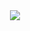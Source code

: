 <div align="center">
    <img src="https://github.com/suyeonsu/suyeonsu/assets/54935106/dd8bfe40-b6c6-4f1d-9552-6d1ff7100ecd">
</div>
